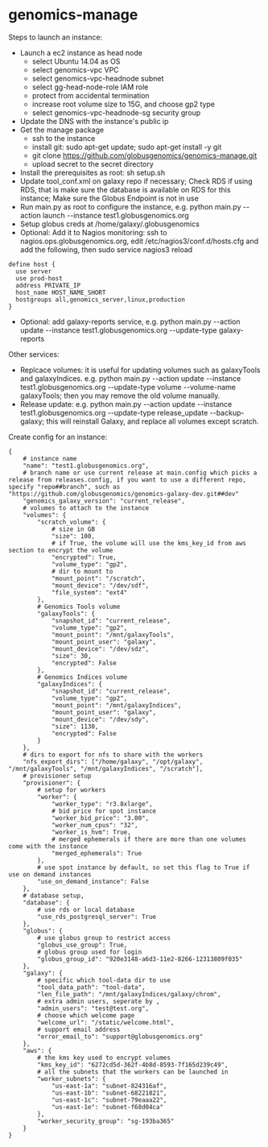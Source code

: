 # genomics-manage

Steps to launch an instance:
- Launch a ec2 instance as head node
    - select Ubuntu 14.04 as OS
    - select genomics-vpc VPC
    - select genomics-vpc-headnode subnet
    - select gg-head-node-role IAM role
    - protect from accidental termination
    - increase root volume size to 15G, and choose gp2 type
    - select genomics-vpc-headnode-sg security group
- Update the DNS with the instance's public ip
- Get the manage package
    - ssh to the instance
    - install git: sudo apt-get update; sudo apt-get install -y git
    - git clone https://github.com/globusgenomics/genomics-manage.git
    - upload secret to the secret directory
- Install the prerequisites as root: sh setup.sh
- Update tool_conf.xml on galaxy repo if necessary; Check RDS if using RDS, that is make sure the database is available on RDS for this instance; Make sure the Globus Endpoint is not in use
- Run main.py as root to configure the instance, e.g. python main.py --action launch --instance test1.globusgenomics.org
- Setup globus creds at /home/galaxy/.globusgenomics
- Optional: Add it to Nagios monitoring: ssh to nagios.ops.globusgenomics.org, edit /etc/nagios3/conf.d/hosts.cfg and add the following, then sudo service nagios3 reload
```
define host {
  use server
  use prod-host
  address PRIVATE_IP
  host_name HOST_NAME_SHORT
  hostgroups all,genomics_server,linux,production
}
```
- Optional: add galaxy-reports service, e.g. python main.py --action update --instance test1.globusgenomics.org --update-type galaxy-reports

Other services:
- Replcace volumes: it is useful for updating volumes such as galaxyTools and galaxyIndices. e.g. python main.py --action update --instance test1.globusgenomics.org --update-type volume --volume-name galaxyTools; then you may remove the old volume manually.
- Release update: e.g. python main.py --action update --instance test1.globusgenomics.org --update-type release_update --backup-galaxy; this will reinstall Galaxy, and replace all volumes except scratch.

Create config for an instance:
```
{
    # instance name
    "name": "test1.globusgenomics.org",
    # branch name or use current release at main.config which picks a release from releases.config, if you want to use a different repo, specify "repo##branch", such as "https://github.com/globusgenomics/genomics-galaxy-dev.git##dev"
    "genomics_galaxy_version": "current_release",
    # volumes to attach to the instance
    "volumes": {
        "scratch_volume": {
            # size in GB
            "size": 100,
            # if True, the volume will use the kms_key_id from aws section to encrypt the volume
            "encrypted": True,
            "volume_type": "gp2",
            # dir to mount to
            "mount_point": "/scratch",
            "mount_device": "/dev/sdf",
            "file_system": "ext4"
        },
        # Genomics Tools volume
        "galaxyTools": {
            "snapshot_id": "current_release",
            "volume_type": "gp2",
            "mount_point": "/mnt/galaxyTools",
            "mount_point_user": "galaxy",
            "mount_device": "/dev/sdz",
            "size": 30,
            "encrypted": False
        },
        # Genomics Indices volume
        "galaxyIndices": {
            "snapshot_id": "current_release",
            "volume_type": "gp2",
            "mount_point": "/mnt/galaxyIndices",
            "mount_point_user": "galaxy",
            "mount_device": "/dev/sdy",
            "size": 1130,
            "encrypted": False
        }
    },
    # dirs to export for nfs to share with the workers
    "nfs_export_dirs": ["/home/galaxy", "/opt/galaxy", "/mnt/galaxyTools", "/mnt/galaxyIndices", "/scratch"],
    # provisioner setup
    "provisioner": {
        # setup for workers
        "worker": {
            "worker_type": "r3.8xlarge",
            # bid price for spot instance
            "worker_bid_price": "3.00",
            "worker_num_cpus": "32",
            "worker_is_hvm": True,
            # merged ephemerals if there are more than one volumes come with the instance
            "merged_ephemerals": True
        },
        # use spot instance by default, so set this flag to True if use on demand instances
        "use_on_demand_instance": False
    },
    # database setup, 
    "database": {
        # use rds or local database
        "use_rds_postgresql_server": True
    },
    "globus": {
        # use globus group to restrict access
        "globus_use_group": True,
        # globus group used for login
        "globus_group_id": "920e3148-a6d3-11e2-8266-12313809f035"
    },
    "galaxy": {
        # specific which tool-data dir to use
        "tool_data_path": "tool-data",
        "len_file_path": "/mnt/galaxyIndices/galaxy/chrom",
        # extra admin users, seperate by ,
        "admin_users": "test@test.org",
        # choose which welcome page
        "welcome_url": "/static/welcome.html",
        # support email address
        "error_email_to": "support@globusgenomics.org"
    },
    "aws": {
        # the kms key used to encrypt volumes
        "kms_key_id": "6272cd5d-362f-4b8d-8593-7f165d239c49",
        # all the subnets that the workers can be launched in
        "worker_subnets": {
            "us-east-1a": "subnet-824316af",
            "us-east-1b": "subnet-68221821",
            "us-east-1c": "subnet-79eaaa22",
            "us-east-1e": "subnet-f68d04ca"
        },
        "worker_security_group": "sg-193ba365"
    }
}
```
